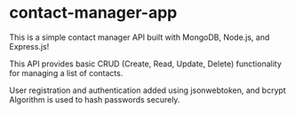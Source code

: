 # contact-manager-app
This is a simple contact manager API built with MongoDB, Node.js, and Express.js! 

This API provides basic CRUD (Create, Read, Update, Delete) functionality for managing a list of contacts.

User registration and authentication added using jsonwebtoken, and bcrypt Algorithm is used to hash passwords securely.
